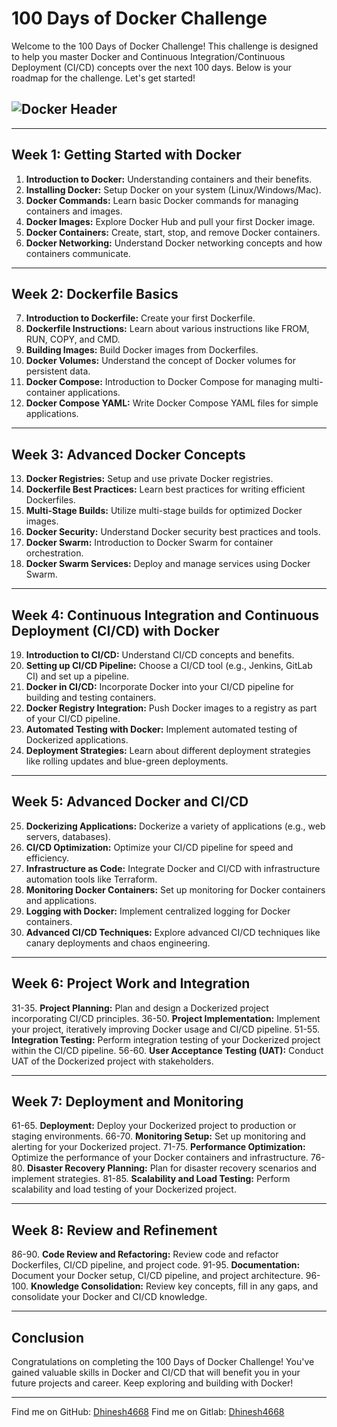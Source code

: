 # 100 Days of Docker Challenge

Welcome to the 100 Days of Docker Challenge! This challenge is designed to help you master Docker and Continuous Integration/Continuous Deployment (CI/CD) concepts over the next 100 days. Below is your roadmap for the challenge. Let's get started!

## ![Docker Header](![image](https://github.com/Dhinesh4668/docker_learn/assets/87540180/69f1c735-c329-4b64-afad-d3369c76c16d))

---

## Week 1: Getting Started with Docker

1. **Introduction to Docker:** Understanding containers and their benefits.
2. **Installing Docker:** Setup Docker on your system (Linux/Windows/Mac).
3. **Docker Commands:** Learn basic Docker commands for managing containers and images.
4. **Docker Images:** Explore Docker Hub and pull your first Docker image.
5. **Docker Containers:** Create, start, stop, and remove Docker containers.
6. **Docker Networking:** Understand Docker networking concepts and how containers communicate.

---

## Week 2: Dockerfile Basics

7. **Introduction to Dockerfile:** Create your first Dockerfile.
8. **Dockerfile Instructions:** Learn about various instructions like FROM, RUN, COPY, and CMD.
9. **Building Images:** Build Docker images from Dockerfiles.
10. **Docker Volumes:** Understand the concept of Docker volumes for persistent data.
11. **Docker Compose:** Introduction to Docker Compose for managing multi-container applications.
12. **Docker Compose YAML:** Write Docker Compose YAML files for simple applications.

---

## Week 3: Advanced Docker Concepts

13. **Docker Registries:** Setup and use private Docker registries.
14. **Dockerfile Best Practices:** Learn best practices for writing efficient Dockerfiles.
15. **Multi-Stage Builds:** Utilize multi-stage builds for optimized Docker images.
16. **Docker Security:** Understand Docker security best practices and tools.
17. **Docker Swarm:** Introduction to Docker Swarm for container orchestration.
18. **Docker Swarm Services:** Deploy and manage services using Docker Swarm.

---

## Week 4: Continuous Integration and Continuous Deployment (CI/CD) with Docker

19. **Introduction to CI/CD:** Understand CI/CD concepts and benefits.
20. **Setting up CI/CD Pipeline:** Choose a CI/CD tool (e.g., Jenkins, GitLab CI) and set up a pipeline.
21. **Docker in CI/CD:** Incorporate Docker into your CI/CD pipeline for building and testing containers.
22. **Docker Registry Integration:** Push Docker images to a registry as part of your CI/CD pipeline.
23. **Automated Testing with Docker:** Implement automated testing of Dockerized applications.
24. **Deployment Strategies:** Learn about different deployment strategies like rolling updates and blue-green deployments.

---

## Week 5: Advanced Docker and CI/CD

25. **Dockerizing Applications:** Dockerize a variety of applications (e.g., web servers, databases).
26. **CI/CD Optimization:** Optimize your CI/CD pipeline for speed and efficiency.
27. **Infrastructure as Code:** Integrate Docker and CI/CD with infrastructure automation tools like Terraform.
28. **Monitoring Docker Containers:** Set up monitoring for Docker containers and applications.
29. **Logging with Docker:** Implement centralized logging for Docker containers.
30. **Advanced CI/CD Techniques:** Explore advanced CI/CD techniques like canary deployments and chaos engineering.

---

## Week 6: Project Work and Integration

31-35. **Project Planning:** Plan and design a Dockerized project incorporating CI/CD principles.
36-50. **Project Implementation:** Implement your project, iteratively improving Docker usage and CI/CD pipeline.
51-55. **Integration Testing:** Perform integration testing of your Dockerized project within the CI/CD pipeline.
56-60. **User Acceptance Testing (UAT):** Conduct UAT of the Dockerized project with stakeholders.

---

## Week 7: Deployment and Monitoring

61-65. **Deployment:** Deploy your Dockerized project to production or staging environments.
66-70. **Monitoring Setup:** Set up monitoring and alerting for your Dockerized project.
71-75. **Performance Optimization:** Optimize the performance of your Docker containers and infrastructure.
76-80. **Disaster Recovery Planning:** Plan for disaster recovery scenarios and implement strategies.
81-85. **Scalability and Load Testing:** Perform scalability and load testing of your Dockerized project.

---

## Week 8: Review and Refinement

86-90. **Code Review and Refactoring:** Review code and refactor Dockerfiles, CI/CD pipeline, and project code.
91-95. **Documentation:** Document your Docker setup, CI/CD pipeline, and project architecture.
96-100. **Knowledge Consolidation:** Review key concepts, fill in any gaps, and consolidate your Docker and CI/CD knowledge.

---

## Conclusion

Congratulations on completing the 100 Days of Docker Challenge! You've gained valuable skills in Docker and CI/CD that will benefit you in your future projects and career. Keep exploring and building with Docker!

---

Find me on GitHub: [Dhinesh4668](https://github.com/Dhinesh4668)
Find me on Gitlab: [Dhinesh4668](https://gitlab.com/Dhinesh4668)
